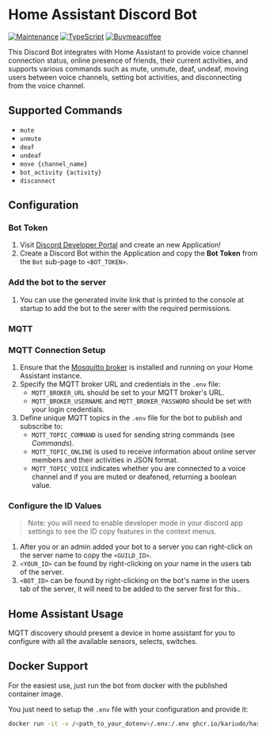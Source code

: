 # Home Assistant Discord Bot

[![Maintenance](https://img.shields.io/badge/Maintained%3F-yes-blu.svg)](https://GitHub.com/Naereen/StrapDown.js/graphs/commit-activity)
[![TypeScript](https://badgen.net/badge/icon/typescript?icon=typescript&label)](https://typescriptlang.org)
[![Buymeacoffee](https://badgen.net/badge/icon/buymeacoffee?icon=buymeacoffee&label)](<[https://https://www.buymeacoffee.com/](https://www.buymeacoffee.com/kariudo)>)

This Discord Bot integrates with Home Assistant to provide voice channel connection status, online presence of friends,
their current activities, and supports various commands such as mute, unmute, deaf, undeaf, moving users between voice
channels, setting bot activities, and disconnecting from the voice channel.

## Supported Commands

- `mute`
- `unmute`
- `deaf`
- `undeaf`
- `move {channel_name}`
- `bot_activity {activity}`
- `disconnect`

## Configuration

### Bot Token

1. Visit [Discord Developer Portal](https://discord.com/developers/applications) and create an new Application!
2. Create a Discord Bot within the Application and copy the **Bot Token** from the `Bot` sub-page to `<BOT_TOKEN>`.

### Add the bot to the server

1. You can use the generated invite link that is printed to the console at startup to add the bot to the serer with
the required permissions.

### MQTT

### MQTT Connection Setup


1. Ensure that the [Mosquitto broker](https://github.com/home-assistant/addons/tree/master/mosquitto) is installed and
running on your Home Assistant instance.
1. Specify the MQTT broker URL and credentials in the `.env` file:
   - `MQTT_BROKER_URL` should be set to your MQTT broker's URL.
   - `MQTT_BROKER_USERNAME` and `MQTT_BROKER_PASSWORD` should be set with your login credentials.
2. Define unique MQTT topics in the `.env` file for the bot to publish and subscribe to:
   - `MQTT_TOPIC_COMMAND` is used for sending string commands (see _Commands_).
   - `MQTT_TOPIC_ONLINE` is used to receive information about online server members and their activities in JSON format.
   - `MQTT_TOPIC_VOICE` indicates whether you are connected to a voice channel and if you are muted or deafened,
returning a boolean value.

### Configure the ID Values

> Note: you will need to enable developer mode in your discord app settings to see the ID copy features in the context menus.

1. After you or an admin added your bot to a server you can right-click on the server name to copy the `<GUILD_ID>`.
2. `<YOUR_ID>` can be found by right-clicking on your name in the users tab of the server.
2. `<BOT_ID>` can be found by right-clicking on the bot's name in the users tab of the server, it will need to be added to the server first for this..

## Home Assistant Usage

MQTT discovery should present a device in home assistant for you to configure with all the available sensors, selects, switches.

## Docker Support

For the easiest use, just run the bot from docker with the published container image.

You just need to setup the `.env` file with your configuration and provide it:

```sh
docker run -it -v /<path_to_your_dotenv>/.env:/.env ghcr.io/kariudo/hass-bot:latest
```